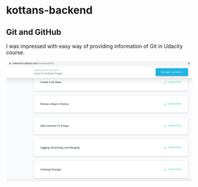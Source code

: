 # kottans-backend
## Git and GitHub
I was impressed with easy way of providing information of Git in Udacity course.

![](task-1/udacity-course-results.png)
